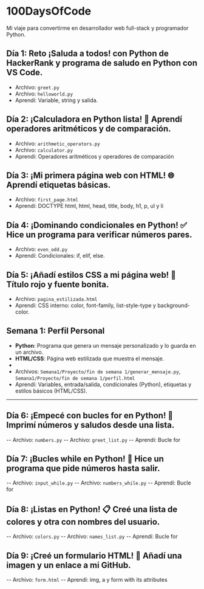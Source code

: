 # 100DaysOfCode
Mi viaje para convertirme en desarrollador web full-stack y programador Python.

## Día 1: Reto ¡Saluda a todos! con Python de HackerRank y programa de saludo en Python con VS Code.
- Archivo: `greet.py`
- Archivo: `helloworld.py`
- Aprendí: Variable, string y salida.

## Día 2: ¡Calculadora en Python lista! 🧮 Aprendí operadores aritméticos y de comparación.

- Archivo: `arithmetic_operators.py`
- Archivo: `calculator.py`
- Aprendí: Operadores aritméticos y operadores de comparación

## Día 3: ¡Mi primera página web con HTML! 🌐 Aprendí etiquetas básicas.

- Archivo: `first_page.html`
- Aprendí: DOCTYPE html, html, head, title, body, h1, p, ul y li

## Día 4: ¡Dominando condicionales en Python! ✅ Hice un programa para verificar números pares.

- Archivo: `even_odd.py`
- Aprendí: Condicionales: if, elif, else.

## Día 5: ¡Añadí estilos CSS a mi página web! 🎨 Título rojo y fuente bonita.

- Archivo: `pagina_estilizada.html`
- Aprendí: CSS interno: color, font-family, list-style-type y background-color.

## Semana 1: Perfil Personal
- **Python**: Programa que genera un mensaje personalizado y lo guarda en un archivo.
- **HTML/CSS**: Página web estilizada que muestra el mensaje.
- 
- Archivos: `Semana1/Proyecto/fin de semana 1/generar_mensaje.py`, `Semana1/Proyecto/fin de semana 1/perfil.html`
- Aprendí: Variables, entrada/salida, condicionales (Python), etiquetas y estilos básicos (HTML/CSS).

----

## Día 6: ¡Empecé con bucles for en Python! 🔄 Imprimí números y saludos desde una lista.

-- Archivo: `numbers.py`
-- Archivo: `greet_list.py`
-- Aprendí: Bucle for

## Día 7: ¡Bucles while en Python! 🔄 Hice un programa que pide números hasta salir.

-- Archivo: `input_while.py`
-- Archivo: `numbers_while.py`
-- Aprendí: Bucle for

## Día 8: ¡Listas en Python! 📋 Creé una lista de colores y otra con nombres del usuario.

-- Archivo: `colors.py`
-- Archivo: `names_list.py`
-- Aprendí: Bucle for

## Día 9: ¡Creé un formulario HTML! 📝 Añadí una imagen y un enlace a mi GitHub.

-- Archivo: `form.html`
-- Aprendí: img, a y form with its attributes